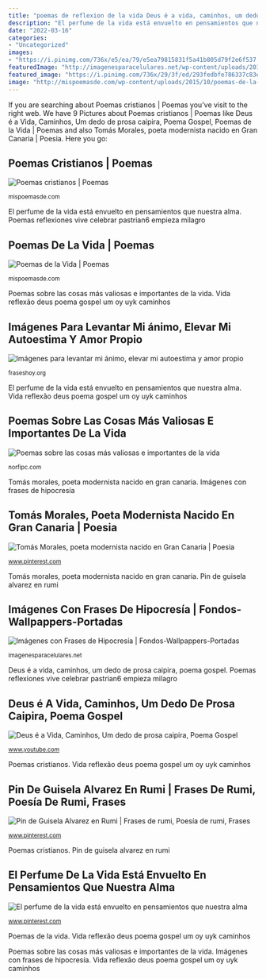 ```yaml
---
title: "poemas de reflexion de la vida Deus é a vida, caminhos, um dedo de prosa caipira, poema gospel"
description: "El perfume de la vida está envuelto en pensamientos que nuestra alma"
date: "2022-03-16"
categories:
- "Uncategorized"
images:
- "https://i.pinimg.com/736x/e5/ea/79/e5ea79815831f5a41b805d79f2e6f537.jpg"
featuredImage: "http://imagenesparacelulares.net/wp-content/uploads/2016/07/frases-de-hipocrecia-ser-amable.jpg"
featured_image: "https://i.pinimg.com/736x/29/3f/ed/293fedbfe786337c83e5ab12b938be01.jpg"
image: "http://mispoemasde.com/wp-content/uploads/2015/10/poemas-de-la-vida-5.jpg"
---
```


If you are searching about Poemas cristianos | Poemas you've visit to the right web. We have 9 Pictures about Poemas cristianos | Poemas like Deus é a Vida, Caminhos, Um dedo de prosa caipira, Poema Gospel, Poemas de la Vida | Poemas and also Tomás Morales, poeta modernista nacido en Gran Canaria | Poesia. Here you go:

## Poemas Cristianos | Poemas

![Poemas cristianos | Poemas](http://mispoemasde.com/wp-content/uploads/2016/01/poemas-cristianos-1.jpg "Deus é a vida, caminhos, um dedo de prosa caipira, poema gospel")

<small>mispoemasde.com</small>

El perfume de la vida está envuelto en pensamientos que nuestra alma. Poemas reflexiones vive celebrar pastrian6 empieza milagro

## Poemas De La Vida | Poemas

![Poemas de la Vida | Poemas](http://mispoemasde.com/wp-content/uploads/2015/10/poemas-de-la-vida-5.jpg "Imágenes para levantar mi ánimo, elevar mi autoestima y amor propio")

<small>mispoemasde.com</small>

Poemas sobre las cosas más valiosas e importantes de la vida. Vida reflexão deus poema gospel um oy uyk caminhos

## Imágenes Para Levantar Mi ánimo, Elevar Mi Autoestima Y Amor Propio

![Imágenes para levantar mi ánimo, elevar mi autoestima y amor propio](https://fraseshoy.org/wp-content/uploads/2016/08/ani-53.jpg "Vida reflexão deus poema gospel um oy uyk caminhos")

<small>fraseshoy.org</small>

El perfume de la vida está envuelto en pensamientos que nuestra alma. Vida reflexão deus poema gospel um oy uyk caminhos

## Poemas Sobre Las Cosas Más Valiosas E Importantes De La Vida

![Poemas sobre las cosas más valiosas e importantes de la vida](http://norfipc.com/fotos/poesia/lo-mas-valioso-vida.jpeg "Poemas sobre las cosas más valiosas e importantes de la vida")

<small>norfipc.com</small>

Tomás morales, poeta modernista nacido en gran canaria. Imágenes con frases de hipocresía

## Tomás Morales, Poeta Modernista Nacido En Gran Canaria | Poesia

![Tomás Morales, poeta modernista nacido en Gran Canaria | Poesia](https://i.pinimg.com/736x/29/3f/ed/293fedbfe786337c83e5ab12b938be01.jpg "Poemas sobre las cosas más valiosas e importantes de la vida")

<small>www.pinterest.com</small>

Tomás morales, poeta modernista nacido en gran canaria. Pin de guisela alvarez en rumi

## Imágenes Con Frases De Hipocresía | Fondos-Wallpappers-Portadas

![Imágenes con Frases de Hipocresía | Fondos-Wallpappers-Portadas](http://imagenesparacelulares.net/wp-content/uploads/2016/07/frases-de-hipocrecia-ser-amable.jpg "Imágenes para levantar mi ánimo, elevar mi autoestima y amor propio")

<small>imagenesparacelulares.net</small>

Deus é a vida, caminhos, um dedo de prosa caipira, poema gospel. Poemas reflexiones vive celebrar pastrian6 empieza milagro

## Deus é A Vida, Caminhos, Um Dedo De Prosa Caipira, Poema Gospel

![Deus é a Vida, Caminhos, Um dedo de prosa caipira, Poema Gospel](https://i.ytimg.com/vi/Oy_uyK-rFxc/maxresdefault.jpg "Imágenes para levantar mi ánimo, elevar mi autoestima y amor propio")

<small>www.youtube.com</small>

Poemas cristianos. Vida reflexão deus poema gospel um oy uyk caminhos

## Pin De Guisela Alvarez En Rumi | Frases De Rumi, Poesía De Rumi, Frases

![Pin de Guisela Alvarez en Rumi | Frases de rumi, Poesía de rumi, Frases](https://i.pinimg.com/736x/e5/ea/79/e5ea79815831f5a41b805d79f2e6f537.jpg "Pin de guisela alvarez en rumi")

<small>www.pinterest.com</small>

Poemas cristianos. Pin de guisela alvarez en rumi

## El Perfume De La Vida Está Envuelto En Pensamientos Que Nuestra Alma

![El perfume de la vida está envuelto en pensamientos que nuestra alma](https://i.pinimg.com/736x/1e/63/a1/1e63a1332db00f0d79e9d68e47777076.jpg "Deus é a vida, caminhos, um dedo de prosa caipira, poema gospel")

<small>www.pinterest.com</small>

Poemas de la vida. Vida reflexão deus poema gospel um oy uyk caminhos

Poemas sobre las cosas más valiosas e importantes de la vida. Imágenes con frases de hipocresía. Vida reflexão deus poema gospel um oy uyk caminhos
